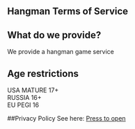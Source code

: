 ## Hangman Terms of Service

## What do we provide?
We provide a hangman game service

## Age restrictions
USA MATURE 17+ <br>
RUSSIA 16+ <br>
EU PEGI 16

##Privacy Policy
See here: [Press to open](https://github.com/megoRU/HangmanDiscordBot/blob/main/.github/privacy.md)
